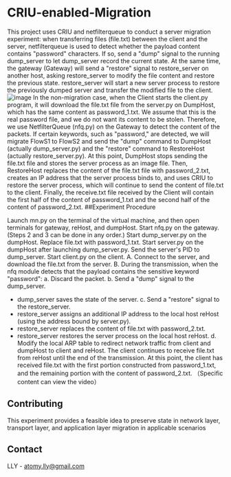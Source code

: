 # CRIU-enabled-Migration
This project uses CRIU and netfilterqueue to conduct a server migration experiment: when transferring files (file.txt) between the client and the server, netfilterqueue is used to detect whether the payload content contains "password" characters. If so, send a "dump" signal to the running dump_server to let dump_server record the current state. At the same time, the gateway (Gateway) will send a "restore" signal to restore_server on another host, asking restore_server to modify the file content and restore the previous state. restore_server will start a new server process to restore the previously dumped server and transfer the modified file to the client.
![image](https://user-images.githubusercontent.com/105418310/234154876-b6563286-3c9f-4b8b-be8d-0413e126a670.png)
In the non-migration case, when the Client starts the client.py program, it will download the file.txt file from the server.py on DumpHost, which has the same content as password_1.txt. We assume that this is the real password file, and we do not want its content to be stolen. Therefore, we use NetfilterQueue (nfq.py) on the Gateway to detect the content of the packets. If certain keywords, such as "password," are detected, we will migrate FlowS1 to FlowS2 and send the "dump" command to DumpHost (actually dump_server.py) and the "restore" command to RestoreHost (actually restore_server.py). At this point, DumpHost stops sending the file.txt file and stores the server process as an image file. Then, RestoreHost replaces the content of the file.txt file with password_2.txt, creates an IP address that the server process binds to, and uses CRIU to restore the server process, which will continue to send the content of file.txt to the client. Finally, the receive.txt file received by the Client will contain the first half of the content of password_1.txt and the second half of the content of password_2.txt. 
##Experiment Procedure

Launch mn.py on the terminal of the virtual machine, and then open terminals for gateway, reHost, and dumpHost.
Start nfq.py on the gateway. (Steps 2 and 3 can be done in any order.)
Start dump_server.py on the dumpHost. Replace file.txt with password_1.txt.
Start server.py on the dumpHost after launching dump_server.py. Send the server's PID to dump_server.
Start client.py on the client.
A. Connect to the server, and download the file.txt from the server.
B. During the transmission, when the nfq module detects that the payload contains the sensitive keyword "password":
a. Discard the packet.
b. Send a "dump" signal to the dump_server.
- dump_server saves the state of the server.
c. Send a "restore" signal to the restore_server.
- restore_server assigns an additional IP address to the local host reHost (using the address bound by server.py).
- restore_server replaces the content of file.txt with password_2.txt.
- restore_server restores the server process on the local host reHost.
d. Modify the local ARP table to redirect network traffic from client and dumpHost to client and reHost.
The client continues to receive file.txt from reHost until the end of the transmission. At this point, the client has received file.txt with the first portion constructed from password_1.txt, and the remaining portion with the content of password_2.txt.
（Specific content can view the video）
## Contributing
This experiment provides a feasible idea to preserve state in network layer, transport layer, and application layer migration in applicable scenarios
## Contact

LLY - atomy.lly@gmail.com
